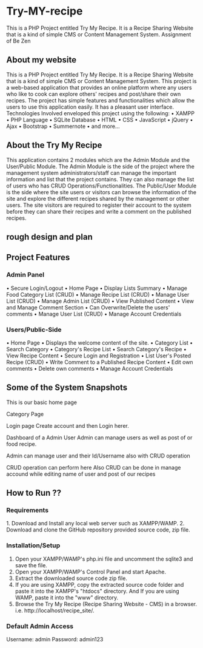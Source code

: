 # Try-MY-recipe
This is a PHP Project entitled Try My Recipe. It is a Recipe Sharing Website that is a kind of simple CMS or Content Management System.
Assignment of Be Zen

<h2>About my website </h2>
This is a PHP Project entitled Try My Recipe. It is a Recipe Sharing Website that is a kind of simple CMS or Content Management System. This project is a web-based application that provides an online platform where any users who like to cook can explore others' recipes and post/share their own recipes. The project has simple features and functionalities which allow the users to use this application easily. It has a pleasant user interface.
Technologies Involved
enveloped this project using the following:
•	XAMPP 
•	PHP Language
•	SQLite Database
•	HTML
•	CSS
•	JavaScript
•	jQuery
•	Ajax
•	Bootstrap
•	Summernote
•	and more...

<h2>About the Try My Recipe</h2>
This application contains 2 modules which are the Admin Module and the User/Public Module. The Admin Module is the side of the project where the management system administrators/staff can manage the important information and list that the project contains. They can also manage the list of users who has CRUD Operations/Functionalities. The Public/User Module is the side where the site users or visitors can browse the information of the site and explore the different recipes shared by the management or other users. The site visitors are required to register their account to the system before they can share their recipes and write a comment on the published recipes.


<h2>rough design and plan</h2>


<h2>Project Features</h2>
<h3>Admin Panel</h3>
•	Secure Login/Logout
•	Home Page
•	Display Lists Summary
•	Manage Food Category List (CRUD)
•	Manage Recipe List (CRUD)
•	Manage User List (CRUD)
•	Manage Admin List (CRUD)
•	View Published Content
•	View and Manage Comment Section
•	Can Overwrite/Delete the users' comments
•	Manage User List (CRUD)
•	Manage Account Credentials
<h3>Users/Public-Side</h3>
•	Home Page
•	Displays the welcome content of the site.
•	Category List
•	Search Category
•	Category's Recipe List
•	Search Category's Recipe
•	View Recipe Content
•	Secure Login and Registration
•	List User's Posted Recipe (CRUD)
•	Write Comment to a Published Recipe Content
•	Edit own comments
•	Delete own comments
•	Manage Account Credentials


<h2>Some of the System Snapshots</h2>

This is our basic home page
 


Category Page 
 
Login page 
Create account and then 
Login herer.

 

Dashboard of a Admin User
Admin can manage users as well as post of or food recipe.

 

Admin can manage user and their Id/Username also with CRUD operation
 

CRUD operation can perform here 
Also CRUD can be done in manage accound while editing name of user and post of our recipes
 



<h2>How to Run ??</h2>
<h3>Requirements</h3>
1.	Download and Install any local web server such as XAMPP/WAMP.
2.	Download and clone  the GitHub repository provided source code, zip file. 


<h3>Installation/Setup</h3>

1.	Open your XAMPP/WAMP's php.ini file and uncomment the sqlite3 and save the file.
2.	Open your XAMPP/WAMP's Control Panel and start Apache.
3.	Extract the downloaded source code zip file.
4.	If you are using XAMPP, copy the extracted source code folder and paste it into the XAMPP's "htdocs" directory. And If you are using WAMP, paste it into the "www" directory.
5.	Browse the Try My Recipe (Recipe Sharing Website - CMS) in a browser. i.e. http://localhost/recipe_site/.

<h3>Default Admin Access</h3>
Username: admin
Password: admin123



